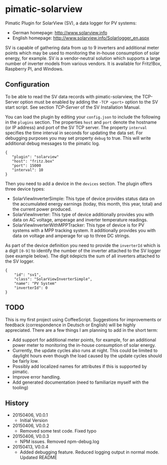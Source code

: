 pimatic-solarview
=================

Pimatic Plugin for SolarView (SV), a data logger for PV systems:    

* German homepage: <http://www.solarview.info>
* English homepage: <http://www.solarview.info/Solarlogger_en.aspx>

SV is capable of gathering data from up to 9 inverters and additional meter points which may be 
used to monitoring the in-house consumption of solar energy, for example. SV is a vendor-neutral solution which supports
a large number of inverter models from various vendors. It is available for Fritz!Box, Raspberry PI, and Windows.

Configuration
-------------

To be able to read the SV data records with pimatic-solarview, the TCP-Server option must be enabled by adding the
`-TCP <port>` option to the SV start script. See section *TCP-Server* of the SV Installation Manual.

You can load the plugin by editing your `config.json` to include the following in the `plugins` section. The properties
`host` and `port` denote the hostname (or IP address) and port of the SV TCP server. The property `interval` specifies 
the time interval in seconds for updating the data set. For debugging purposes you may set property `debug` to true. 
This will write additional debug messages to the pimatic log.

    { 
       "plugin": "solarview"
       "host": "fritz.box"
       "port": 15000
       "interval": 10
    }

Then you need to add a device in the `devices` section. The plugin offers three device types:

* SolarViewInverterSimple: This type of device provides status data on the accumulated energy earnings (today, 
  this month, this year, total) and the current power produced.
* SolarViewInverter: This type of device additionally provides you with data on AC voltage, amperage and inverter 
  temperature readings.
* SolarViewInverterWithMPPTracker: This type of device is for PV systems with a MPP tracking system. It
  additionally provides you with data on voltage and amperage for up to three DC strings.
  
As part of the device definition you need to provide the `inverterId` which is a digit `[0-9]` to identify the number of 
the inverter attached to the SV logger (see example below). The digit `0`depicts the sum of all inverters attached to 
the SV logger. 

    {
        "id": "sv1",
        "class": "SolarViewInverterSimple",
        "name": "PV System"
        "inverterId": 0
    }
    
TODO
----

This is my first project using CoffeeScript. Suggestions for improvements or feedback (correspondence in Deutsch or 
English) will be highly appreciated. There are a few things I am planning to add in the short term:

* Add support for additional meter points, for example, for an additional power meter to monitoring the in-house 
  consumption of solar energy.
* Currently, the update cycles also runs at night. This could be limited to daylight hours even though the load
  caused by the update cycles should be fairly low.
* Possibly add localized names for attributes if this is supported by pimatic.
* Improve error handling.
* Add generated documentation (need to familiarize myself with the tooling)

History
-------

* 20150406, V0.0.1
    * Initial Version
* 20150406, V0.0.2
    * Removed some test code. Fixed typo
* 20150406, V0.0.3
    * NPM issues. Removed npm-debug.log
* 20150413, V0.0.4
    * Added debugging feature. Reduced logging output in normal mode. Updated README